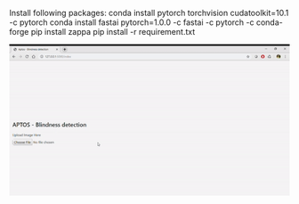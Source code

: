 Install following packages:
conda install pytorch torchvision cudatoolkit=10.1 -c pytorch
conda install fastai pytorch=1.0.0 -c fastai -c pytorch -c conda-forge
pip install zappa
pip install -r requirement.txt


![](aptos.gif)
